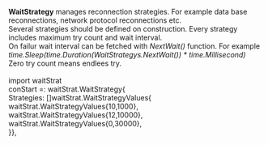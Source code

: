 **WaitStrategy** manages reconnection strategies. For example data base reconnections, network protocol reconnections etc.<br/>
Several strategies should be defined on construction. Every strategy includes maximum try count and wait interval.<br/>
On failur wait interval can be fetched with *NextWait()* function. For example *time.Sleep(time.Duration(WaitStrategys.NextWait()) * time.Millisecond)*<br/>
Zero try count means endlees try.<br/>
<br/>
import waitStrat<br/>
conStart =: waitStrat.WaitStrategy{<br/>
	Strategies: []waitStrat.WaitStrategyValues{<br/>
		waitStrat.WaitStrategyValues{10,1000},<br/>
		waitStrat.WaitStrategyValues{12,10000},<br/>
		waitStrat.WaitStrategyValues{0,30000},<br/>
	}},<br/>

